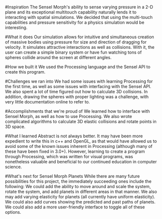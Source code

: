 #Inspiration
The Sensel Morph's ability to sense varying pressure in a 2-D plane and its exceptional multitouch capability naturally lends it to interacting with spatial simulations. We decided that using the multi-touch capabilities and pressure sensitivity for a physics simulation would be interesting.

#What it does
Our simulation allows for intuitive and simultaneous creation of massive bodies using pressure for size and direction of dragging for velocity. It simulates attractive interactions as well as collisions. With it, the user can create a simple binary system or have fun watching tons of spheres collide around the screen at different angles.

#How we built it
We used the Processing language and the Sensel API to create this program.

#Challenges we ran into
We had some issues with learning Processing for the first time, as well as some issues with interfacing with the Sensel API. We also spent a lot of time figured out how to calculate 3D collisions. In addition, drawing the spheres with proper lighting was a challenge, with very little documentation online to refer to.

#Accomplishments that we're proud of
We learned how to interface with Sensel Morph, as well as how to use Processing. We also wrote complicated algorithms to calculate 3D elastic collisions and rotate points in 3D space.

#What I learned
Abstract is not always better. It may have been more expedient to write this in c++ and OpenGL, as that would have allowed us to avoid some of the known issues inherent in Processing (although many of these have been fixed in 3.0+). However, learning to create a program through Processing, which was written for visual programs, was nonetheless valuable and beneficial to our continued education in computer science.

#What's next for Sensel Morph Planets
While there are many future possibilities for this project, the immediately succeeding ones include the following: We could add the ability to move around and scale the system, rotate the system, and add planets in different areas in that manner. We also may add varying elasticity for planets (all currently have uniform elasticity). We could also add curves showing the predicted and past paths of planets. We could also add a more user-friendly interface to toggle all of these options.
